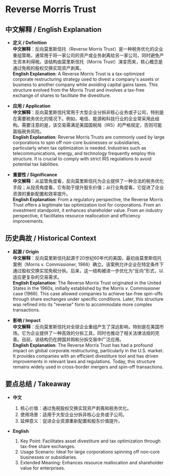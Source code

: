 # Reverse Morris Trust

## 中文解释 / English Explanation

* **定义 / Definition**  
  **中文解释**：反向莫里斯信托（Reverse Morris Trust）是一种税务优化的企业重组策略，通常用于将一家公司的资产或业务剥离给另一家公司，同时避免产生资本利得税。该结构由莫里斯信托（Morris Trust）演变而来，核心概念是通过免税的股权交换实现资产剥离。  
  **English Explanation**: A Reverse Morris Trust is a tax-optimized corporate restructuring strategy used to divest a company's assets or business to another company while avoiding capital gains taxes. This structure evolved from the Morris Trust and involves a tax-free exchange of shares to facilitate the divestiture.

* **应用 / Application**  
  **中文解释**：反向莫里斯信托常用于大型企业分拆非核心业务或子公司，特别是在需要税务优化的情况下。例如，电信、能源和科技行业的企业常采用此结构。需要注意的是，该交易需满足美国国税局（IRS）的严格规定，否则可能面临税务风险。  
  **English Explanation**: Reverse Morris Trusts are commonly used by large corporations to spin off non-core businesses or subsidiaries, particularly when tax optimization is needed. Industries such as telecommunications, energy, and technology frequently employ this structure. It is crucial to comply with strict IRS regulations to avoid potential tax liabilities.

* **重要性 / Significance**  
  **中文解释**：从监管角度看，反向莫里斯信托为企业提供了一种合法的税务优化手段；从投资角度看，它有助于提升股东价值；从行业角度看，它促进了企业资源的重新配置和效率提升。  
  **English Explanation**: From a regulatory perspective, the Reverse Morris Trust offers a legitimate tax optimization tool for corporations. From an investment standpoint, it enhances shareholder value. From an industry perspective, it facilitates resource reallocation and efficiency improvements.

## 历史典故 / Historical Context

* **起源 / Origin**  
  **中文解释**：反向莫里斯信托起源于20世纪60年代的美国，最初由莫里斯信托案例（Morris v. Commissioner, 1966）确立。该案例允许企业在特定条件下通过股权交换实现免税分拆。后来，这一结构被进一步优化为“反向”形式，以适应更复杂的交易需求。  
  **English Explanation**: The Reverse Morris Trust originated in the United States in the 1960s, initially established by the Morris v. Commissioner case (1966). This case allowed companies to achieve tax-free spin-offs through share exchanges under specific conditions. Later, this structure was refined into its "reverse" form to accommodate more complex transactions.

* **影响 / Impact**  
  **中文解释**：反向莫里斯信托对全球企业重组产生了深远影响，特别是在美国市场。它为企业提供了一种高效的分拆工具，同时也推动了相关法律法规的完善。目前，该结构仍在跨国并购和分拆交易中广泛应用。  
  **English Explanation**: The Reverse Morris Trust has had a profound impact on global corporate restructuring, particularly in the U.S. market. It provides companies with an efficient divestiture tool and has driven improvements in relevant laws and regulations. Today, this structure remains widely used in cross-border mergers and spin-off transactions.

## 要点总结 / Takeaway

* **中文**  
  1. 核心价值：通过免税股权交换实现资产剥离和税务优化。
  2. 使用场景：适用于大型企业分拆非核心业务或子公司。
  3. 延伸意义：促进企业资源重新配置和股东价值提升。

* **English**  
  1. Key Point: Facilitates asset divestiture and tax optimization through tax-free share exchanges.
  2. Usage Scenario: Ideal for large corporations spinning off non-core businesses or subsidiaries.
  3. Extended Meaning: Enhances resource reallocation and shareholder value for enterprises.
